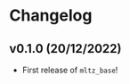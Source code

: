 # Changelog

<!--next-version-placeholder-->

## v0.1.0 (20/12/2022)

- First release of `mltz_base`!